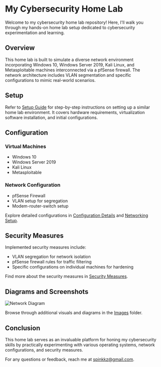 # My Cybersecurity Home Lab

Welcome to my cybersecurity home lab repository! Here, I'll walk you through my hands-on home lab setup dedicated to cybersecurity experimentation and learning.

## Overview

This home lab is built to simulate a diverse network environment incorporating Windows 10, Windows Server 2019, Kali Linux, and Metasploitable machines interconnected via a pfSense firewall. The network architecture includes VLAN segmentation and specific configurations to mimic real-world scenarios.

## Setup

Refer to [Setup Guide](Documentation/Setup.md) for step-by-step instructions on setting up a similar home lab environment. It covers hardware requirements, virtualization software installation, and initial configurations.

## Configuration

### Virtual Machines
- Windows 10
- Windows Server 2019
- Kali Linux
- Metasploitable

### Network Configuration
- pfSense Firewall
- VLAN setup for segregation
- Modem-router-switch setup

Explore detailed configurations in [Configuration Details](Documentation/Configuration.md) and [Networking Setup](Documentation/Networking.md).

## Security Measures

Implemented security measures include:
- VLAN segregation for network isolation
- pfSense firewall rules for traffic filtering
- Specific configurations on individual machines for hardening

Find more about the security measures in [Security Measures](Documentation/Security%20Measures.md).

## Diagrams and Screenshots

![Network Diagram](Images/network_diagram.png)

Browse through additional visuals and diagrams in the [Images](Images/) folder.

## Conclusion

This home lab serves as an invaluable platform for honing my cybersecurity skills by practically experimenting with various operating systems, network configurations, and security measures.

For any questions or feedback, reach me at [spinkkz@gmail.com](mailto:spinkkz@gmail.com).
